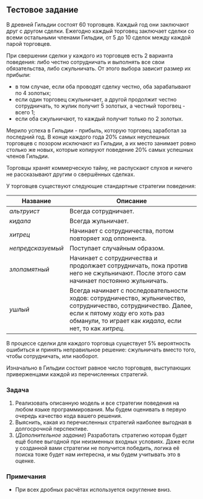 ## Тестовое задание

В древней Гильдии состоят 60 торговцев. Каждый год они заключают друг с другом сделки. Ежегодно каждый торговец заключает сделки со всеми остальными членами Гильдии, от 5 до 10 сделок между каждой парой торговцев.

При свершении сделки у каждого из торговцев есть 2 варианта поведения: либо честно сотрудничать и выполнять все свои обязательства, либо сжульничать. От этого выбора зависит размер их прибыли:

* в том случае, если оба проводят сделку честно, оба зарабатывают по 4 золотых;
* если один торговец сжульничает, а другой продолжит честно сотрудничать, то жулик получит 5 золотых, а честный торогвец - всего 1;
* если оба сжульничают, то каждый получит только по 2 золотых.

Мерило успеха в Гильдии - прибыль, которую торговец заработал за последний год. В конце каждого года 20% самых неуспешных торговцев с позором исключают из Гильдии, а их место занимает ровно столько же новых, которые копируют поведение 20% самых успешных членов Гильдии.

Торговцы хранят коммерческую тайну, не распускают слухов и ничего не рассказывают другим о свершённых сделках.

У торговцев существуют следующие стандартные стратегии поведения:

| Название           | Описание                                                                                                                                                                                                      |
| ------------------ | --------                                                                                                                                                                                                      |
| _альтруист_        | Всегда сотрудничает.                                                                                                                                                                                          |
| _кидала_           | Всегда жульничает.                                                                                                                                                                                            |
| _хитрец_           | Начинает с сотрудничества, потом повторяет ход оппонента.                                                                                                                                                     |
| _непредсказуемый_  | Поступает случайным образом.                                                                                                                                                                                  |
| _злопамятный_      | Начинает с сотрудничества и продолжает сотрудничать, пока против него не сжульничают. После этого сам начинает постоянно жульничать.                                                                        |
| _ушлый_            | Всегда начинает с последовательности ходов: сотрудничество, жульничество, сотрудничество, сотрудничество. Далее, если к пятому ходу его хоть раз обманули, то играет как _кидала_, если нет, то как _хитрец_. |

В процессе сделки для каждого торговца существует 5% вероятность ошибиться и принять неправильное решение: сжульничать вместо того, чтобы сотрудничать, или наоборот.

Изначально в Гильдии состоит равное число торговцев, выступающих приверженцами каждой из перечисленных стратегий.

### Задача

1. Реализовать описанную модель и все стратегии поведения на любом языке программирования. Мы будем оценивать в первую очередь качество кода вашего решения.
2. Выяснить, какая из перечисленных стратегий наиболее выгодная в долгосрочной перспективе.
3. (_Дополнительное задание_) Разработать стратегию которая будет ещё более выгодной при неизменных входных условиях. Даже если у созданной вами стратегии не получится победить, логика её поиска тоже будет нам интересна, и мы будем учитывать это в оценке.

### Примечания

* При всех дробных расчётах используется округление вниз.
